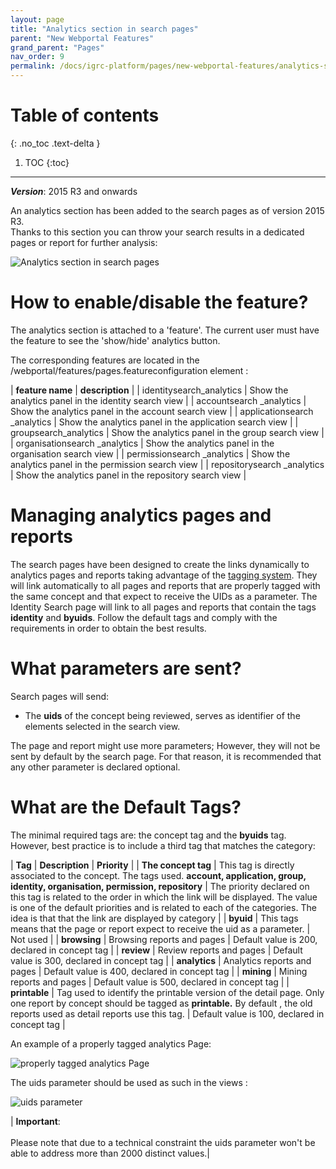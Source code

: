 ```yaml
---
layout: page
title: "Analytics section in search pages"
parent: "New Webportal Features"
grand_parent: "Pages"
nav_order: 9
permalink: /docs/igrc-platform/pages/new-webportal-features/analytics-section/
---
```


# Table of contents
{: .no_toc .text-delta }

1. TOC
{:toc}
---

**_Version_**: 2015 R3 and onwards     

An analytics section has been added to the search pages as of version 2015 R3.     
Thanks to this section you can throw your search results in a dedicated pages or report for further analysis:   

![Analytics section in search pages](igrc-platform/pages/new-webportal-features/images/2015-07-09_08_53_00-Brainwave_Identity_GRC.png "Analytics section in search pages")

# How to enable/disable the feature?

The analytics section is attached to a 'feature'. The current user must have the feature to see the 'show/hide' analytics button.   

The corresponding features are located in the /webportal/features/pages.featureconfiguration element :  

|  **feature name** | **description** |
| identitysearch\_analytics |  Show the analytics panel in the identity search view |
| accountsearch \_analytics |  Show the analytics panel in the account search view |
| applicationsearch \_analytics |  Show the analytics panel in the application search view |
| groupsearch\_analytics |  Show the analytics panel in the group search view |
| organisationsearch \_analytics |  Show the analytics panel in the organisation search view |
| permissionsearch \_analytics |  Show the analytics panel in the permission search view |
| repositorysearch \_analytics |  Show the analytics panel in the repository search view |

# Managing analytics pages and reports

The search pages have been designed to create the links dynamically to analytics pages and reports taking advantage of the [tagging system](igrc-platform/pages/new-webportal-features/tagging-system-for-pages-and-reports.md). They will link automatically to all pages and reports that are properly tagged with the same concept and that expect to receive the UIDs as a parameter. The Identity Search page will link to all pages and reports that contain the tags **identity** and **byuids**. Follow the default tags and comply with the requirements in order to obtain the best results.  

# What parameters are sent?

Search pages will send:   

- The **uids**  of the concept being reviewed, serves as identifier of the elements selected in the search view.   

The page and report might use more parameters; However, they will not be sent by default by the search page. For that reason, it is recommended that any other parameter is declared optional.

# What are the Default Tags?

The minimal required tags are:  the concept tag and the **byuids** tag. However, best practice is to include a third tag that matches the category:   

|  **Tag** | **Description** | **Priority** |
|  **The concept tag** | This tag is directly associated to the concept. The tags used. **account, application, group, identity, organisation, permission, repository** | The priority declared on this tag is related to the order in which the link will be displayed. The value is one of the default priorities and is related to each of the categories. The idea is that that the link are displayed by category |
| **byuid** | This tags means that the page or report expect to receive the uid as a parameter. | Not used |
| **browsing**  | Browsing reports and pages | Default value is 200, declared in concept tag |
| **review**  | Review reports and pages | Default value is 300, declared in concept tag |
| **analytics** | Analytics reports and pages | Default value is 400, declared in concept tag |
| **mining** | Mining reports and pages | Default value is 500, declared in concept tag |
| **printable** | Tag used to identify the printable version of the detail page. Only one report by concept should be tagged as **printable.** By default , the old reports used as detail reports use this tag. | Default value is 100, declared in concept tag |

An example of a properly tagged analytics Page:    

![properly tagged analytics Page](igrc-platform/pages/new-webportal-features/images/2015-07-09_09_05_15-iGRC_Project_-_PortalFacets_webportal_pages_bw_analytics_reports_identity_orgmin.png "properly tagged analytics Page")

The uids parameter should be used as such in the views :

![uids parameter](igrc-platform/pages/new-webportal-features/images/2015-07-09_09_06_55-iGRC_Properties_-_PortalFacets_views_bw_analytics_reports_identity_analytics_org.png "uids parameter")

| **Important**: <br><br> Please note that due to a technical constraint the uids parameter won't be able to address more than 2000 distinct values.|
